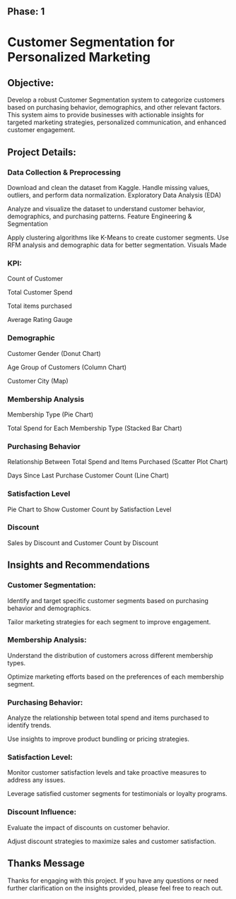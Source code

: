 
## Phase: 1 

# Customer Segmentation for Personalized Marketing

## Objective:

Develop a robust Customer Segmentation system to categorize customers based on purchasing behavior, demographics, and other relevant factors. This system aims to provide businesses with actionable insights for targeted marketing strategies, personalized communication, and enhanced customer engagement.

## Project Details:

### Data Collection & Preprocessing

Download and clean the dataset from Kaggle.
Handle missing values, outliers, and perform data normalization.
Exploratory Data Analysis (EDA)

Analyze and visualize the dataset to understand customer behavior, demographics, and purchasing patterns.
Feature Engineering & Segmentation

Apply clustering algorithms like K-Means to create customer segments.
Use RFM analysis and demographic data for better segmentation.
Visuals Made

### KPI:
Count of Customer

Total Customer Spend


Total items purchased 

Average Rating Gauge

### Demographic
Customer Gender (Donut Chart)

Age Group of Customers (Column Chart)

Customer City (Map)

### Membership Analysis

Membership Type (Pie Chart)

Total Spend for Each Membership Type (Stacked Bar Chart)

### Purchasing Behavior
Relationship Between Total Spend and Items Purchased (Scatter Plot Chart)

Days Since Last Purchase Customer Count (Line Chart)

### Satisfaction Level

Pie Chart to Show Customer Count by Satisfaction Level

### Discount
Sales by Discount and Customer Count by Discount

## Insights and Recommendations

### Customer Segmentation:

Identify and target specific customer segments based on purchasing behavior and demographics.

Tailor marketing strategies for each segment to improve engagement.

### Membership Analysis:

Understand the distribution of customers across different membership types.

Optimize marketing efforts based on the preferences of each membership segment.

### Purchasing Behavior:

Analyze the relationship between total spend and items purchased to identify trends.

Use insights to improve product bundling or pricing strategies.

### Satisfaction Level:

Monitor customer satisfaction levels and take proactive measures to address any issues.

Leverage satisfied customer segments for testimonials or loyalty programs.

### Discount Influence:

Evaluate the impact of discounts on customer behavior.

Adjust discount strategies to maximize sales and customer satisfaction.

## Thanks Message
Thanks for engaging with this project. If you have any questions or need further clarification on the insights provided, please feel free to reach out.
